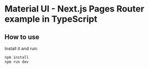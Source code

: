 # Material UI - Next.js Pages Router example in TypeScript

## How to use

Install it and run:

```bash
npm install
npm run dev
```
